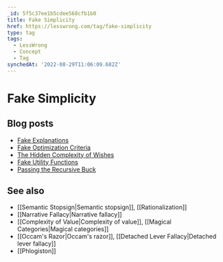 ```yaml
---
_id: 5f5c37ee1b5cdee568cfb1b0
title: Fake Simplicity
href: https://lesswrong.com/tag/fake-simplicity
type: tag
tags:
  - LessWrong
  - Concept
  - Tag
synchedAt: '2022-08-29T11:06:09.682Z'
---
```

# Fake Simplicity

Blog posts
----------

*   [Fake Explanations](http://lesswrong.com/lw/ip/fake_explanations/)
*   [Fake Optimization Criteria](http://lesswrong.com/lw/kz/fake_optimization_criteria/)
*   [The Hidden Complexity of Wishes](http://lesswrong.com/lw/ld/the_hidden_complexity_of_wishes/)
*   [Fake Utility Functions](http://lesswrong.com/lw/lq/fake_utility_functions/)
*   [Passing the Recursive Buck](http://lesswrong.com/lw/rd/passing_the_recursive_buck/)

See also
--------

*   [[Semantic Stopsign|Semantic stopsign]], [[Rationalization]]
*   [[Narrative Fallacy|Narrative fallacy]]
*   [[Complexity of Value|Complexity of value]], [[Magical Categories|Magical categories]]
*   [[Occam's Razor|Occam's razor]], [[Detached Lever Fallacy|Detached lever fallacy]]
*   [[Phlogiston]]